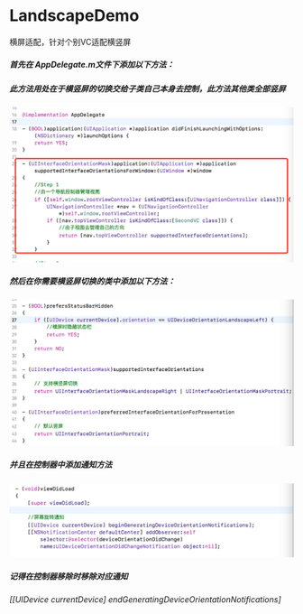 # LandscapeDemo
横屏适配，针对个别VC适配横竖屏


##### 首先在 AppDelegate.m文件下添加以下方法：
##### 此方法用处在于横竖屏的切换交给子类自己本身去控制，此方法其他类全部竖屏
![](https://github.com/xiaomeao/LandscapeDemo/raw/master/READMEIMG/twoImg.png)

##### 然后在你需要横竖屏切换的类中添加以下方法：
![](https://github.com/xiaomeao/LandscapeDemo/raw/master/READMEIMG/threeImg.png)

##### 并且在控制器中添加通知方法
![](https://github.com/xiaomeao/LandscapeDemo/raw/master/READMEIMG/fourImg.png)

##### 记得在控制器移除时移除对应通知
###### [[UIDevice currentDevice] endGeneratingDeviceOrientationNotifications]



